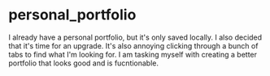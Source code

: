 # personal_portfolio
I already have a personal portfolio, but it's only saved locally. I also
decided that it's time for an upgrade. It's also annoying clicking through
a bunch of tabs to find what I'm looking for. I am tasking myself with creating a
better portfolio that looks good and is fucntionable. 

